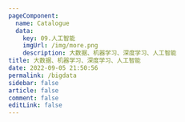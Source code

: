 ```yaml
---
pageComponent: 
  name: Catalogue
  data: 
    key: 09.人工智能
    imgUrl: /img/more.png
    description: 大数据、机器学习、深度学习、人工智能
title: 大数据、机器学习、深度学习、人工智能
date: 2022-09-05 21:50:56
permalink: /bigdata
sidebar: false
article: false
comment: false
editLink: false
---
```

